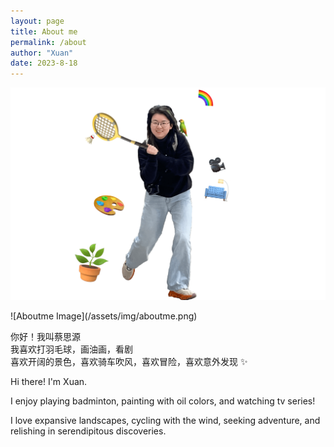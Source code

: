 ```yaml
---
layout: page
title: About me
permalink: /about
author: "Xuan"
date: 2023-8-18
---
```

![Aboutme Image](/assets/img/aboutme.png)

<div class="image-with-text">
  <div class="image-container">
    ![Aboutme Image](/assets/img/aboutme.png)
  </div>
  <div class="text-content">
    <p>
      你好！我叫蔡思源<br>
      我喜欢打羽毛球，画油画，看剧<br>
      喜欢开阔的景色，喜欢骑车吹风，喜欢冒险，喜欢意外发现 ✨<br>
    </p>
  </div>
</div>


Hi there! I'm Xuan. 

I enjoy playing badminton, painting with oil colors, and watching tv series! 

I love expansive landscapes, cycling with the wind, seeking adventure, and relishing in serendipitous discoveries.
